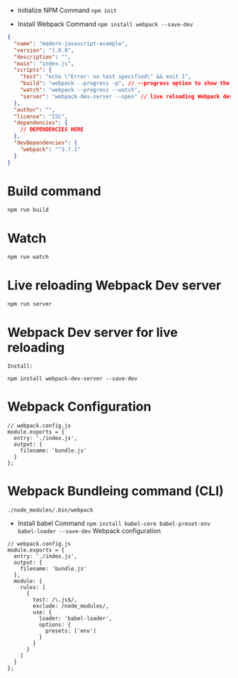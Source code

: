 - Initialize NPM
    Command
```npm init```

- Install Webpack
    Command
```npm install webpack --save-dev```
```json
{
  "name": "modern-javascript-example",
  "version": "1.0.0",
  "description": "",
  "main": "index.js",
  "scripts": {
    "test": "echo \"Error: no test specified\" && exit 1",
    "build": "webpack --progress -p", // --progress option to show the percent progress and the -p option to minimize the code for production
    "watch": "webpack --progress --watch",
    "server": "webpack-dev-server --open" // live reloading Webpack dev server
  },
  "author": "",
  "license": "ISC",
  "dependencies": {
    // DEPENDENCIES HERE
  },
  "devDependencies": {
    "webpack": "^3.7.1"
  }
}
```
# Build command
```npm run build```
# Watch
```npm run watch```
# Live reloading Webpack Dev server
```npm run server```

# Webpack Dev server for live reloading
    Install:
```npm install webpack-dev-server --save-dev ```


# Webpack Configuration
```
// webpack.config.js
module.exports = {
  entry: './index.js',
  output: {
    filename: 'bundle.js'
  }
};
```

# Webpack Bundleing command (CLI)
```./node_modules/.bin/webpack```

- Install babel
    Command
```npm install babel-core babel-preset-env babel-loader --save-dev```
    Webpack configuration
```
// webpack.config.js
module.exports = {
  entry: './index.js',
  output: {
    filename: 'bundle.js'
  },
  module: {
    rules: [
      {
        test: /\.js$/,
        exclude: /node_modules/,
        use: {
          loader: 'babel-loader',
          options: {
            presets: ['env']
          }
        }
      }
    ]
  }
};
```
